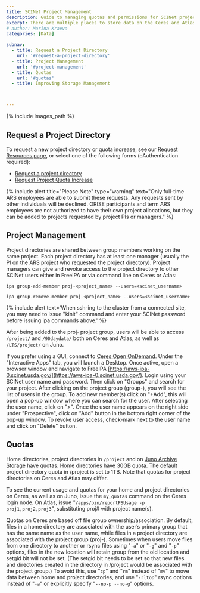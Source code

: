 ```yaml
---
title: SCINet Project Management
description: Guide to managing quotas and permissions for SCINet projects
excerpt: There are multiple places to store data on the Ceres and Atlas clusters that all serve different purposes. 
# author: Marina Kraeva
categories: [Data]

subnav:
  - title: Request a Project Directory
    url: '#request-a-project-directory'
  - title: Project Management
    url: '#project-management'
  - title: Quotas
    url: '#quotas'
  - title: Improving Storage Management



---
```


{% include images_path %}


## Request a Project Directory 

To request a new project directory or quota increase, see our [Request Resources page](/support/request), or select one of the following forms (eAuthentication required):  
* [Request a project directory](https://forms.office.com/g/wD9rYarVyn)  
* [Request Project Quota Increase](https://forms.office.com/g/ntnKBzJiKx) 


{% include alert title="Please Note" type="warning" text="Only full-time ARS employees are able to submit these requests. Any requests sent by other individuals will be declined. ORISE participants and term ARS employees are not authorized to have their own project allocations, but they can be added to projects requested by project PIs or managers." %}

## Project Management

Project directories are shared between group members working on the same project. Each project directory has at least one manager (usually the PI on the ARS project who requested the project directory). Project managers can give and revoke access to the project directory to other SCINet users either in FreeIPA or via command line on Ceres or Atlas:  

```
ipa group-add-member proj-<project_name> --users=<scinet_username>  

ipa group-remove-member proj-<project_name> --users=<scinet_username>  
```

{% include alert text='When ssh-ing to the cluster from a connected site, you may need to issue "kinit" command and enter your SCINet password before issuing ipa commands above.' %}

After being added to the proj- project group, users will be able to access `/project/` and `/90daydata/` both on Ceres and Atlas, as well as `/LTS/project/` on Juno.  

If you prefer using a GUI, connect to [Ceres Open OnDemand](http://ceres-ood.scinet.usda.gov/). Under the "Interactive Apps" tab, you will launch a Desktop. Once active, open a browser window and navigate to FreeIPA [https://aws-ipa-0.scinet.usda.gov/](https://aws-ipa-0.scinet.usda.gov/). Login using your SCINet user name and password. Then click on "Groups" and search for your project. After clicking on the project group (group-), you will see the list of users in the group. To add new member(s) click on "+Add", this will open a pop-up window where you can search for the user. After selecting the user name, click on ">". Once the user name appears on the right side under "Prospective", click on "Add" button in the bottom right corner of the pop-up window. To revoke user access, check-mark next to the user name and click on "Delete" button.  


## Quotas

Home directories, project directories in `/project` and on [Juno Archive Storage](#juno-archive-storage) have quotas. Home directories have 30GB quota. The default project directory quota in /project is set to 1TB. Note that quotas for project directories on Ceres and Atlas may differ.  

To see the current usage and quotas for your home and project directories on Ceres, as well as on Juno, issue the `my_quotas` command on the Ceres login node. On Atlas, issue "`/apps/bin/reportFSUsage -p proj1,proj2,proj3`", substituting proj# with project name(s).

Quotas on Ceres are based off file group ownership/association. By default, files in a home directory are associated with the user’s primary group that has the same name as the user name, while files in a project directory are associated with the project group (proj-). Sometimes when users move files from one directory to another or rsync files using "`-a`" or "`-g`" and "`-p`" options, files in the new location will retain group from the old location and setgid bit will not be set. (The setgid bit needs to be set so that new files and directories created in the directory in /project would be associated with the project group.) To avoid this, use "`cp`" and "`rm`" instead of "`mv`" to move data between home and project directories, and use "`-rltoD`" rsync options instead of "`-a`" or explicitly specify "`--no-p --no-g`" options.  
